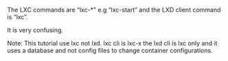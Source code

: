 The LXC commands are “lxc-*” e.g “lxc-start” and the LXD client command is “lxc”.

It is very confusing.

Note: This tutorial use lxc not lxd. lxc cli is lxc-x the lxd cli is lxc only and it uses a database and not config files to change container configurations.
